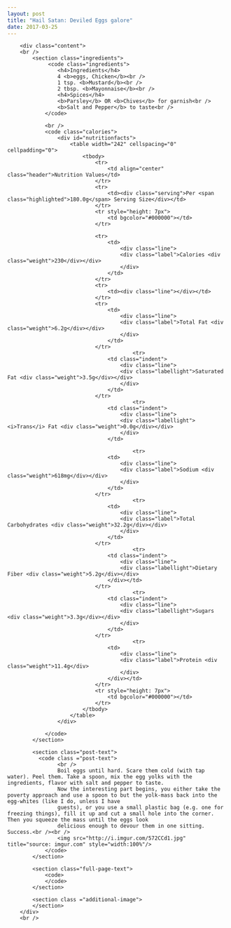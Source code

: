 ```yaml
---
layout: post
title: "Hail Satan: Deviled Eggs galore"
date: 2017-03-25
---
```



		<div class="content">
		<br />
			<section class="ingredients">
				 <code class="ingredients">
					<h4>Ingredients</h4>
					4 <b>eggs, Chicken</b><br />
					1 tsp. <b>Mustard</b><br />
					2 tbsp. <b>Mayonnaise</b><br />
					<h4>Spices</h4>
					<b>Parsley</b> OR <b>Chives</b> for garnish<br />
					<b>Salt and Pepper</b> to taste<br />
				</code>
				
				<br />
				<code class="calories">
					<div id="nutritionfacts">
						<table width="242" cellspacing="0" cellpadding="0">
							<tbody>
								<tr>
									<td align="center" class="header">Nutrition Values</td>
								</tr>
								<tr>
									<td><div class="serving">Per <span class="highlighted">180.0g</span> Serving Size</div></td>
								</tr>
								<tr style="height: 7px">
									<td bgcolor="#000000"></td>
								</tr>
							 
								<tr>
									<td>
										<div class="line">
										<div class="label">Calories <div class="weight">230</div></div>
										</div>
									</td>
								</tr>
								<tr>
									<td><div class="line"></div></td>
								</tr>
								<tr>
									<td>
										<div class="line">
										<div class="label">Total Fat <div class="weight">6.2g</div></div>
										</div>
									</td>
								</tr>
											<tr>
									<td class="indent">
										<div class="line">
										<div class="labellight">Saturated Fat <div class="weight">3.5g</div></div>
										</div>
									</td>
								</tr>
											<tr>
									<td class="indent">
										<div class="line">
										<div class="labellight"><i>Trans</i> Fat <div class="weight">0.0g</div></div>
										</div>
									</td>
							   
											<tr>
									<td>
										<div class="line">
										<div class="label">Sodium <div class="weight">618mg</div></div>
										</div>
									</td>
								</tr>
											<tr>
									<td>
										<div class="line">
										<div class="label">Total Carbohydrates <div class="weight">32.2g</div></div>
										</div>
									</td>
								</tr>
											<tr>
									<td class="indent">
										<div class="line">
										<div class="labellight">Dietary Fiber <div class="weight">5.2g</div></div>
									</div></td>
								</tr>
											<tr>
									<td class="indent">
										<div class="line">
										<div class="labellight">Sugars <div class="weight">3.3g</div></div>
										</div>
									</td>
								</tr>
											<tr>
									<td>
										<div class="line">
										<div class="label">Protein <div class="weight">11.4g</div>
										</div>
									</div></td>
								</tr>
								<tr style="height: 7px">
									<td bgcolor="#000000"></td>
								</tr>
							</tbody>
						</table>
					</div>

				</code>
			</section>

			<section class="post-text">
			  <code class ="post-text">
					<br />
					Boil eggs until hard. Scare them cold (with tap water). Peel them. Take a spoon, mix the egg yolks with the ingredients, flavor with salt and pepper to taste. 
					Now the interesting part begins, you either take the poverty approach and use a spoon to but the yolk-mass back into the egg-whites (like I do, unless I have
					guests), or you use a small plastic bag (e.g. one for freezing things), fill it up and cut a small hole into the corner. Then you squeeze the mass until the eggs look
					delicious enough to devour them in one sitting. Success.<br /><br />
					<img src="http://i.imgur.com/572CCd1.jpg" title="source: imgur.com" style="width:100%"/>
				</code>
			</section>

			<section class="full-page-text">
				<code>
				</code>
			</section>
			
			<section class ="additional-image">
			</section>
		</div>
		<br />
